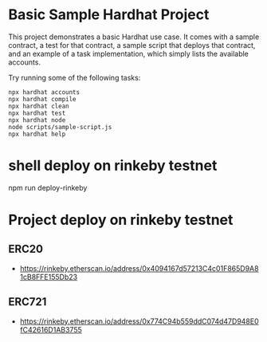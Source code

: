 # Basic Sample Hardhat Project

This project demonstrates a basic Hardhat use case. It comes with a sample contract, a test for that contract, a sample script that deploys that contract, and an example of a task implementation, which simply lists the available accounts.

Try running some of the following tasks:

```shell bash
npx hardhat accounts
npx hardhat compile
npx hardhat clean
npx hardhat test
npx hardhat node
node scripts/sample-script.js
npx hardhat help
```

# shell deploy on rinkeby testnet

npm run deploy-rinkeby

# Project deploy on rinkeby testnet


## ERC20
- https://rinkeby.etherscan.io/address/0x4094167d57213C4c01F865D9A81cB8FFE155Db23

## ERC721
- https://rinkeby.etherscan.io/address/0x774C94b559ddC074d47D948E0fC42616D1AB3755
